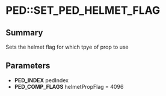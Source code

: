 # PED::SET_PED_HELMET_FLAG

## Summary
Sets the helmet flag for which tpye of prop to use

## Parameters
* **PED_INDEX** pedIndex
* **PED_COMP_FLAGS** helmetPropFlag = 4096